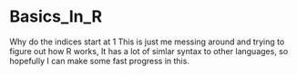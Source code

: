 # Basics_In_R
Why do the indices start at 1
This is just me messing around and trying to figure out how R works, It has a lot of simlar syntax to other languages, so hopefully I can make some fast progress in this.
